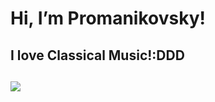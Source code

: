 #  Hi, I’m Promanikovsky!
##  I love Classical Music!:DDD 
## ![](https://github-readme-stats.vercel.app/api?username=SakurajimaMai02&show_icons=true&theme=dracula)
<!---
SakurajimaMai02/SakurajimaMai02 is a ✨ special ✨ repository because its `README.md` (this file) appears on your GitHub profile.
You can click the Preview link to take a look at your changes
--->
